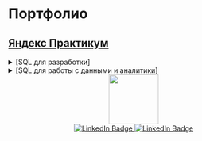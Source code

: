 # Портфолио

## [Яндекс Практикум](https://practicum.yandex.ru/)

<details>
<summary>[SQL для разработки]</summary>
  
  - **Модуль I**
    - [Постановка задачи](https://github.com/SayJustOnlyMe/portfolio/blob/main/SQL/Yandex%20Workshop/SQL%20for%20development/Module%201/description.md)
    - [Решение задачи](https://github.com/SayJustOnlyMe/portfolio/blob/main/SQL/Yandex%20Workshop/SQL%20for%20development/Module%201/queries.sql)

  - **Модуль II**
    - [Постановка задачи](https://github.com/SayJustOnlyMe/portfolio/blob/main/SQL/Yandex%20Workshop/SQL%20for%20development/Module%202/description.md)
    - [Решение задачи](https://github.com/SayJustOnlyMe/portfolio/blob/main/SQL/Yandex%20Workshop/SQL%20for%20development/Module%202/queries.sql)

  - **Модуль III**
    - [Постановка задачи](https://github.com/SayJustOnlyMe/portfolio/blob/main/SQL/Yandex%20Workshop/SQL%20for%20development/Module%203/description.md)
    - [Решение задачи](https://github.com/SayJustOnlyMe/portfolio/blob/main/SQL/Yandex%20Workshop/SQL%20for%20development/Module%203/queries.sql)

  - **Модуль IV**
    - [Постановка задачи часть 1](https://github.com/SayJustOnlyMe/portfolio/blob/main/SQL/Yandex%20Workshop/SQL%20for%20development/Module%204/description_1.md)
    - [Решение задачи часть 1](https://github.com/SayJustOnlyMe/portfolio/blob/main/SQL/Yandex%20Workshop/SQL%20for%20development/Module%204/queries_1.sql)
    - [Постановка задачи часть 2](https://github.com/SayJustOnlyMe/portfolio/blob/main/SQL/Yandex%20Workshop/SQL%20for%20development/Module%204/description_2.md)
    - [Решение задачи часть 2](https://github.com/SayJustOnlyMe/portfolio/blob/main/SQL/Yandex%20Workshop/SQL%20for%20development/Module%204/queries_2.sql)
</details>

<details>
<summary>[SQL для работы с данными и аналитики]</summary>
  
  - **Модуль I**

  - **Модуль II**
</details>

<div id="header" align="center">
  <img src="https://media.giphy.com/media/M9gbBd9nbDrOTu1Mqx/giphy.gif" width="100"/>
</div>

<div id="badges" align="center">
  <a href="https://vk.com/just_onlyme">
    <img src="https://img.shields.io/badge/-VK-%3C003f5c%3E=linkedin&logoColor=white" alt="LinkedIn Badge"/>
  </a>
  <a href="https://t.me/Just_0nlyMe">
    <img src="https://img.shields.io/badge/-Telegram-%3C003f5c%3E=linkedin&logoColor=white" alt="LinkedIn Badge"/>
  </a>
</div>
